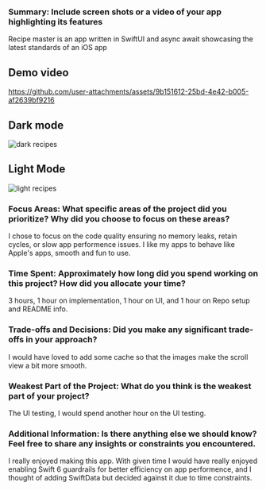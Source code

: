 ### Summary: Include screen shots or a video of your app highlighting its features
Recipe master is an app written in SwiftUI and async await showcasing the latest standards of an iOS app

## Demo video

https://github.com/user-attachments/assets/9b151612-25bd-4e42-b005-af2639bf9216

## Dark mode

![dark recipes](https://github.com/user-attachments/assets/a468bde9-1f78-4c1e-819e-91d8c618a57e)

## Light Mode
![light recipes](https://github.com/user-attachments/assets/db5b7f85-2db3-427a-8100-457013207f09)

### Focus Areas: What specific areas of the project did you prioritize? Why did you choose to focus on these areas?
I chose to focus on the code quality ensuring no memory leaks, retain cycles, or slow app performence issues. I like my apps to behave like Apple's apps, smooth and fun to use.
### Time Spent: Approximately how long did you spend working on this project? How did you allocate your time?
3 hours, 1 hour on implementation, 1 hour on UI, and 1 hour on Repo setup and README info.
### Trade-offs and Decisions: Did you make any significant trade-offs in your approach?
I would have loved to add some cache so that the images make the scroll view a bit more smooth.
### Weakest Part of the Project: What do you think is the weakest part of your project?
The UI testing, I would spend another hour on the UI testing.
### Additional Information: Is there anything else we should know? Feel free to share any insights or constraints you encountered.
I really enjoyed making this app. With given time I would have really enjoyed enabling Swift 6 guardrails for better efficiency on app performence, and I thought of adding SwiftData but decided against it due to time constraints.
